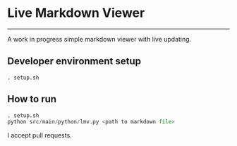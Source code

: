 # Live Markdown Viewer

---

A work in progress simple markdown viewer with live updating.

## Developer environment setup

`. setup.sh`

## How to run

```python
. setup.sh
python src/main/python/lmv.py <path to markdown file>
```

I accept pull requests.
